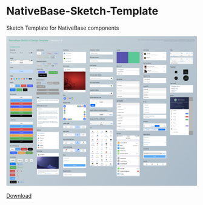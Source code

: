 # NativeBase-Sketch-Template

Sketch Template for NativeBase components

![NativeBase Sketch Template](images/example-img.png "NativeBase Sketch Template")

[Download](https://github.com/GeekyAnts/NativeBase-Sketch-Template/blob/master/nativebase-v1.sketch?raw=true)
